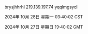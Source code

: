 brysjhhrhl 219.139.197.74 yqqlmgsycl

2024年 10月 28日 星期一 03:40:02 CST

2024年 10月 27日 星期日 19:40:02 GMT
